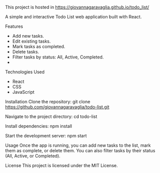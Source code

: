 This project is hosted in https://giovannagaravaglia.github.io/todo_list/

A simple and interactive Todo List web application built with React.

Features
- Add new tasks.
- Edit existing tasks.
- Mark tasks as completed.
- Delete tasks.
- Filter tasks by status: All, Active, Completed.
- 
Technologies Used
- React
- CSS
- JavaScript

Installation
Clone the repository:
git clone https://github.com/giovannagaravaglia/todo-list.git


Navigate to the project directory:
cd todo-list

Install dependencies:
npm install

Start the development server:
npm start

Usage
Once the app is running, you can add new tasks to the list, mark them as complete, or delete them. You can also filter tasks by their status (All, Active, or Completed).

License
This project is licensed under the MIT License.


